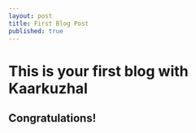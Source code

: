 ```yaml
---
layout: post
title: First Blog Post
published: true
---
```

# This is your first blog with Kaarkuzhal

## Congratulations!
